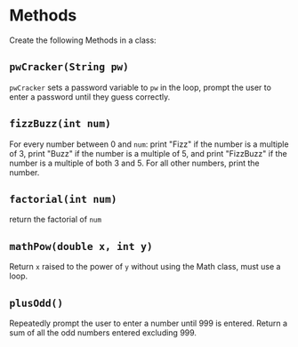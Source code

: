 # Methods

Create the following Methods in a class:

## `pwCracker(String pw)`

`pwCracker` sets a password variable to `pw` in the loop, prompt the user to enter a password until they guess correctly.

## `fizzBuzz(int num)`

For every number between 0 and `num`: print "Fizz" if the number is a multiple of 3, print "Buzz" if the number is a multiple of 5, and print "FizzBuzz" if the number is a multiple of both 3 and 5. For all other numbers, print the number.

## `factorial(int num)`

return the factorial of `num`

## `mathPow(double x, int y)`

Return `x` raised to the power of `y` without using the Math class, must use a loop.

## `plusOdd()`

Repeatedly prompt the user to enter a number until 999 is entered. Return a sum of all the odd numbers entered excluding 999.